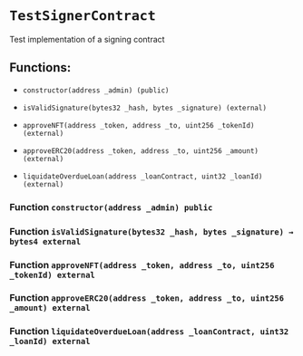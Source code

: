 # `TestSignerContract`

Test implementation of a signing contract

## Functions:

- `constructor(address _admin) (public)`

- `isValidSignature(bytes32 _hash, bytes _signature) (external)`

- `approveNFT(address _token, address _to, uint256 _tokenId) (external)`

- `approveERC20(address _token, address _to, uint256 _amount) (external)`

- `liquidateOverdueLoan(address _loanContract, uint32 _loanId) (external)`

### Function `constructor(address _admin) public`

### Function `isValidSignature(bytes32 _hash, bytes _signature) → bytes4 external`

### Function `approveNFT(address _token, address _to, uint256 _tokenId) external`

### Function `approveERC20(address _token, address _to, uint256 _amount) external`

### Function `liquidateOverdueLoan(address _loanContract, uint32 _loanId) external`
